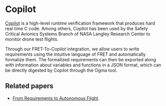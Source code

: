 # Copilot

[Copilot](https://copilot-language.github.io/) is a high-level runtime verification framework that produces hard real time C code. Among others, Copilot has been used by the Safety Critical Avionics Systems Branch of NASA Langley Research Center to monitor drone test flights.

Through our FRET-To-Copilot integration, we allow users to write requirements using the intuitive language of FRET and automatically formalize them. The formalized requirements can then be exported along with information about variables and functions in a JSON format, which can be directly digested by Copilot through the Ogma tool.

## Related papers

* [From Requirements to Autonomous Flight](https://shemesh.larc.nasa.gov/people/cam/publications/FMAS2020_3.pdf).
